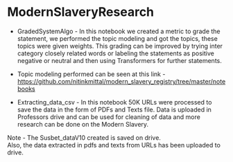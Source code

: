 # ModernSlaveryResearch

- GradedSystemAlgo - In this notebook we created a metric to grade the statement, we performed the topic modeling and got the topics, these topics were given weights. This grading can be improved by trying inter category closely related words or labeling the statements as positive negative or neutral and then using Transformers for further statements.

- Topic modeling performed can be seen at this link - https://github.com/nitinkmittal/modern_slavery_registry/tree/master/notebooks

- Extracting_data_csv - In this notebook 50K URLs were processed to save the data in the form of PDFs and Texts file. Data is uploaded in Professors drive and can be used for  cleaning of data and more research can be done on the Modern Slavery.

Note - The Susbet_dataV10 created is saved on drive.<br>
Also, the data extracted in pdfs and texts from URLs has been uploaded to drive.

